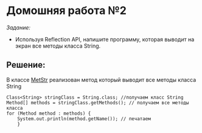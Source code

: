 # Домошняя работа №2
_Задание:_
* Используя Reflection API, напишите программу, которая выводит на экран все методы класса String.
## Решение:
В классе [MetStr](https://github.com/VeronikaKhodan21/Java-Junior/blob/main/one/MetStr.java) реализован метод который выводит все методы класса String
```
Class<String> stringClass = String.class; //получаем класс String
Method[] methods = stringClass.getMethods(); // получаем все методы класса
for (Method method : methods) {
    System.out.println(method.getName()); // печатаем
    }
```
